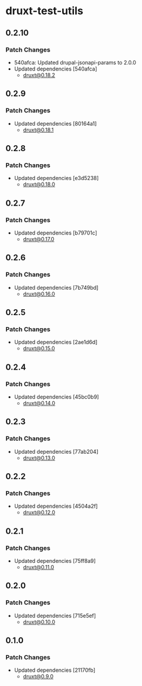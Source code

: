 # druxt-test-utils

## 0.2.10

### Patch Changes

- 540afca: Updated drupal-jsonapi-params to 2.0.0
- Updated dependencies [540afca]
  - druxt@0.18.2

## 0.2.9

### Patch Changes

- Updated dependencies [80164a1]
  - druxt@0.18.1

## 0.2.8

### Patch Changes

- Updated dependencies [e3d5238]
  - druxt@0.18.0

## 0.2.7

### Patch Changes

- Updated dependencies [b79701c]
  - druxt@0.17.0

## 0.2.6

### Patch Changes

- Updated dependencies [7b749bd]
  - druxt@0.16.0

## 0.2.5

### Patch Changes

- Updated dependencies [2ae1d6d]
  - druxt@0.15.0

## 0.2.4

### Patch Changes

- Updated dependencies [45bc0b9]
  - druxt@0.14.0

## 0.2.3

### Patch Changes

- Updated dependencies [77ab204]
  - druxt@0.13.0

## 0.2.2

### Patch Changes

- Updated dependencies [4504a2f]
  - druxt@0.12.0

## 0.2.1

### Patch Changes

- Updated dependencies [75ff8a9]
  - druxt@0.11.0

## 0.2.0

### Patch Changes

- Updated dependencies [715e5ef]
  - druxt@0.10.0

## 0.1.0

### Patch Changes

- Updated dependencies [21170fb]
  - druxt@0.9.0
